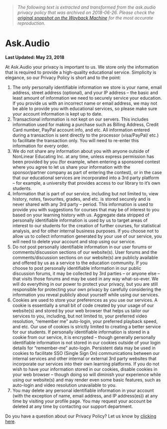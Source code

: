 > *The following text is extracted and transformed from the ask.audio privacy policy that was archived on 2018-06-26. Please check the [original snapshot on the Wayback Machine](https://web.archive.org/web/20180626030557id_/https%3A//ask.audio/privacy-policy) for the most accurate reproduction.*

# Ask.Audio

**Last Updated: May 23, 2018**

At Ask.Audio your privacy is important to us. We store only the information that is required to provide a high-quality educational service. Simplicity is elegance, so our Privacy Policy is short and to the point:

  1. The only personally identifiable information we store is your name, email address, street address (optional), and your IP address – the basic and least amount of information we need to securely service your education. If you provide us with an incorrect name or email address, we may not be able to provide you with educational services, so please make sure your account information is kept up to date.
  2. Transactional information is not kept on our servers. This includes information used for making a purchase such as Billing Address, Credit Card number, PayPal account info, and etc. All information entered during a transaction is sent directly to the processor (visa/PayPal/ etc.) to facilitate the transaction only. You will need to re-enter this information for every order.
  3. We do not share any information about you with anyone outside of NonLinear Educating Inc. at any time, unless express permission has been provided by you (for example, when entering a sponsored contest where you agree to let us share your information with the sponsor/partner company as part of entering the contest), or in the case that our educational services are incorporated into a 3rd party platform – for example, a university that provides access to our library to it’s own students.
  4. Information that is part of our service, including but not limited to, view history, notes, favourites, grades, and etc. is stored securely and is never shared with any 3rd party – period. This information is used to provide you with suggestions for courses that may be of interest to you based on your learning history with us. Aggregate data stripped of personally identifiable information is used by us to target areas of interest to our students for the creation of further courses, for statistical analysis, and for other internal business purposes. If you choose not to allow us to collect information generated by your use of our service, you will need to delete your account and stop using our service.
  5. Do not post personally identifiable information in our user forums or comments/discussion sections of our website(s). User forums and the comments/discussion sections on our website(s) are publicly available and offered by us as a service to the education community. If you choose to post personally identifiable information in our public discussion forums, it may be collected by 3rd parties – or anyone else – that visits those forums and may be used in any way what-so-ever. We will do everything in our power to protect your privacy, but you are still responsible for protecting your own privacy by carefully considering the information you reveal publicly about yourself while using our services. 
  6. Cookies are used to store your preferences as you use our services. A cookie is essentially a small bit of code created by your usage of our website(s) and stored by your web browser that helps us tailor our services to you, including, but not limited to, your preferred video resolution, “remember me” auto-login, your preferred playback speed, and etc. Our use of cookies is strictly limited to creating a better service for our students. If personally identifiable information is stored in a cookie from our service, it is encrypted – though generally personally identifiable information is not stored in our cookies outside of your login details for “remember-me” auto-login. Persistent data may be used in cookies to facilitate SSO (Single Sign On) communications between our internal services and other internal or external 3rd party websites that incorporate our services into their own learning platforms. If you do not wish to have your information stored in our cookies, disable cookies in your web browser – though doing so will diminish your experience while using our website(s) and may render even some basic features, such as auto-login and video resolution unavailable to you.
  7. You may delete any personal identifiable information in your account (with the exception of name, email address, and IP address(es)) at any time by visiting your profile page. You may request your account be deleted at any time by contacting our support department. 



Do you have a question about our Privacy Policy? Let us know by [clicking here](https://web.archive.org/contact).
